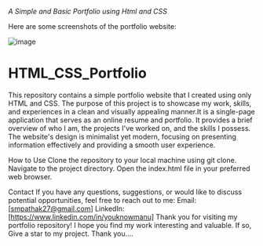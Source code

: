 *A Simple and Basic Portfolio using Html and CSS*

Here are some screenshots of the portfolio website:

![image](https://github.com/youknowmannu/HTML_CSS_Portfolio/assets/130030050/98ca17f7-afc6-41b0-a95f-7b1d1932e01a)

# HTML_CSS_Portfolio

This repository contains a simple portfolio website that I created using only HTML and CSS. The purpose of this project is to showcase my work, skills, and experiences in a clean and visually appealing manner.It is a single-page application that serves as an online resume and portfolio. It provides a brief overview of who I am, the projects I've worked on, and the skills I possess. The website's design is minimalist yet modern, focusing on presenting information effectively and providing a smooth user experience.

How to Use
Clone the repository to your local machine using git clone.
Navigate to the project directory.
Open the index.html file in your preferred web browser.

Contact
If you have any questions, suggestions, or would like to discuss potential opportunities, feel free to reach out to me:
Email: [smpathak27@gmail.com]
LinkedIn: [https://www.linkedin.com/in/youknowmanu]
Thank you for visiting my portfolio repository! I hope you find my work interesting and valuable. If so, Give a star to my project.
Thank you....






